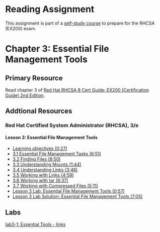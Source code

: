 # Reading Assignment
This assignment is part of a [self-study course](../README.md) to prepare for the RHCSA (EX200) exam.
# Chapter 3: Essential File Management Tools

## Primary Resource
Read chapter 3 of [Red Hat RHCSA 8 Cert Guide: EX200 (Certification Guide) 2nd Edition](https://www.amazon.com/Red-RHCSA-Cert-Guide-Certification/dp/0137341628/).
## Addtional Resources

### Red Hat Certified System Administrator (RHCSA), 3/e

#### Lesson 3: Essential File Management Tools
- [Learning objectives (0:27)](https://learning.oreilly.com/videos/red-hat-certified/9780135656495/9780135656495-RCSA_01_03_00)
- [3.1 Essential File Management Tasks (6:51)](https://learning.oreilly.com/videos/red-hat-certified/9780135656495/9780135656495-RCSA_01_03_01)
- [3.2 Finding Files (8:50)](https://learning.oreilly.com/videos/red-hat-certified/9780135656495/9780135656495-RCSA_01_03_02)
- [3.3 Understanding Mounts (1:44)](https://learning.oreilly.com/videos/red-hat-certified/9780135656495/9780135656495-RCSA_01_03_03)
- [3.4 Understanding Links (3:46)](https://learning.oreilly.com/videos/red-hat-certified/9780135656495/9780135656495-RCSA_01_03_04)
- [3.5 Working with Links (4:59)](https://learning.oreilly.com/videos/red-hat-certified/9780135656495/9780135656495-RCSA_01_03_05)
- [3.6 Working with tar (6:37)](https://learning.oreilly.com/videos/red-hat-certified/9780135656495/9780135656495-RCSA_01_03_06)
- [3.7 Working with Compressed Files (5:11)](https://learning.oreilly.com/videos/red-hat-certified/9780135656495/9780135656495-RCSA_01_03_07)
- [Lesson 3 Lab: Essential File Management Tools (0:57)](https://learning.oreilly.com/videos/red-hat-certified/9780135656495/9780135656495-RCSA_01_03_08)
- [Lesson 3 Lab Solution: Essential File Management Tools (7:05)](https://learning.oreilly.com/videos/red-hat-certified/9780135656495/9780135656495-RCSA_01_03_09)

## Labs
[lab3-1: Essential Tools - links](lab3-1.md)</br>
